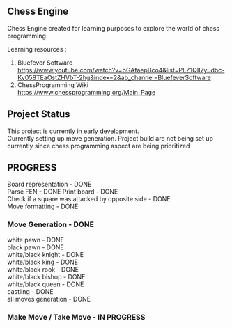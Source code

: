 ## Chess Engine

Chess Engine created for learning purposes to explore the world of chess programming
  
Learning resources :

1. Bluefever Software   
https://www.youtube.com/watch?v=bGAfaepBco4&list=PLZ1QII7yudbc-Ky058TEaOstZHVbT-2hg&index=2&ab_channel=BluefeverSoftware  
2. ChessProgramming Wiki  
https://www.chessprogramming.org/Main_Page  

## Project Status

This project is currently in early development.  
Currently setting up move generation.
Project build are not being set up currently since chess programming aspect are being prioritized  

## PROGRESS  
Board representation - DONE  
Parse FEN - DONE 
Print board - DONE  
Check if a square was attacked by opposite side - DONE  
Move formatting - DONE  
  
### Move Generation - DONE 
  white pawn - DONE  
  black pawn - DONE  
  white/black knight - DONE  
  white/black king - DONE  
  white/black rook - DONE  
  white/black bishop - DONE  
  white/black queen - DONE  
  castling - DONE  
  all moves generation - DONE  
  
### Make Move / Take Move - IN PROGRESS
 
